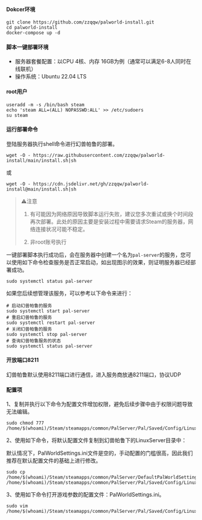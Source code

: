 #### Dokcer环境

~~~
git clone https://github.com/zzqqw/palworld-install.git
cd palworld-install
docker-compose up -d
~~~

#### **脚本一键部署环境**

- 服务器套餐配置：以CPU 4核、内存 16GB为例（通常可以满足6-8人同时在线联机）
- 操作系统：Ubuntu 22.04 LTS

#### root用户

~~~
useradd -m -s /bin/bash steam
echo 'steam ALL=(ALL) NOPASSWD:ALL' >> /etc/sudoers
su steam
~~~

#### 运行部署命令

登陆服务器执行shell命令进行幻兽帕鲁的部署。

```shell
wget -O - https://raw.githubusercontent.com/zzqqw/palworld-install/main/install.sh|sh
```
或
~~~
wget -O - https://cdn.jsdelivr.net/gh/zzqqw/palworld-install@main/install.sh|sh
~~~

> **⚠️**注意
>
> 1. 有可能因为网络原因导致脚本运行失败，建议您多次重试或换个时间段再次部署。此处的原因主要是安装过程中需要请求Steam的服务器，网络连接状况可能不稳定。
>
> 2. 非root账号执行

一键部署脚本执行成功后，会在服务器中创建一个名为`pal-server`的服务，您可以使用如下命令检查服务是否正常启动，如出现图示的效果，则证明服务器已经部署成功。

```shell
sudo systemctl status pal-server
```

如果您后续想管理该服务，可以参考以下命令来进行：

~~~
# 启动幻兽帕鲁的服务
sudo systemctl start pal-server
# 重启幻兽帕鲁的服务
sudo systemctl restart pal-server
# 关闭幻兽帕鲁的服务
sudo systemctl stop pal-server
# 查询幻兽帕鲁服务的状态
sudo systemctl status pal-server
~~~

#### 开放端口8211

幻兽帕鲁默认使用8211端口进行通信，进入服务商放通8211端口，协议UDP

#### 配置项
1、复制并执行以下命令为配置文件增加权限，避免后续步骤中由于权限问题导致无法编辑。

~~~
sudo chmod 777 /home/$(whoami)/Steam/steamapps/common/PalServer/Pal/Saved/Config/LinuxServer/PalWorldSettings.ini
~~~

2、使用如下命令，将默认配置文件复制到幻兽帕鲁下的LinuxServer目录中：

默认情况下，PalWorldSettings.ini文件是空的，手动配置的门槛很高，因此我们推荐在默认配置文件的基础上进行修改。

~~~
sudo cp /home/$(whoami)/Steam/steamapps/common/PalServer/DefaultPalWorldSettings.ini /home/$(whoami)/Steam/steamapps/common/PalServer/Pal/Saved/Config/LinuxServer/PalWorldSettings.ini
~~~

3、使用如下命令打开游戏参数的配置文件：PalWorldSettings.ini。

~~~
sudo vim /home/$(whoami)/Steam/steamapps/common/PalServer/Pal/Saved/Config/LinuxServer/PalWorldSettings.ini
~~~
